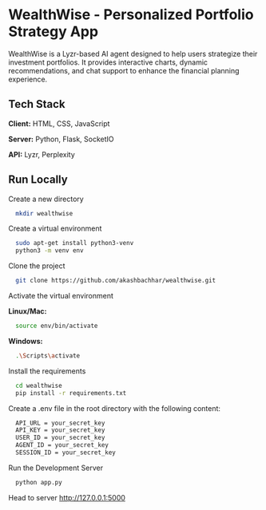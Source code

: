 # WealthWise - Personalized Portfolio Strategy App

WealthWise is a Lyzr-based AI agent designed to help users strategize their investment portfolios. It provides interactive charts, dynamic recommendations, and chat support to enhance the financial planning experience.

## Tech Stack

**Client:** HTML, CSS, JavaScript

**Server:** Python, Flask, SocketIO

**API:** Lyzr, Perplexity 

  
## Run Locally

Create a new directory 
```bash
  mkdir wealthwise
```

Create a virtual environment

```bash
  sudo apt-get install python3-venv
  python3 -m venv env
```
Clone the project

```bash
  git clone https://github.com/akashbachhar/wealthwise.git
```

Activate the virtual environment

**Linux/Mac:**

```bash
  source env/bin/activate
```

**Windows:**

```bash
  .\Scripts\activate
```

Install the requirements

```bash
  cd wealthwise
  pip install -r requirements.txt
```

Create a .env file in the root directory with the following content:

```bash
  API_URL = your_secret_key
  API_KEY = your_secret_key
  USER_ID = your_secret_key
  AGENT_ID = your_secret_key
  SESSION_ID = your_secret_key
```

Run the Development Server 

```bash
  python app.py
```
Head to server http://127.0.0.1:5000
